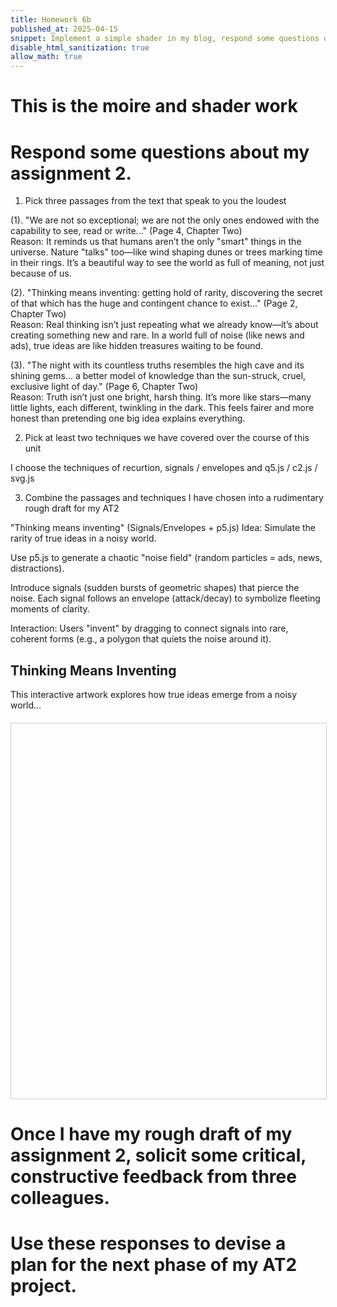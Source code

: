```yaml
---
title: Homework 6b
published_at: 2025-04-15
snippet: Implement a simple shader in my blog, respond some questions of my assignment 2. Once I have my rough draft of my assignment 2, solicit some critical, constructive feedback from three colleagues.
disable_html_sanitization: true
allow_math: true
---
```


# This is the moire and shader work

<div id="moire_circles"></div>
<script id="moire_circles_script"> </script>
<script type="module">
import * as THREE from "https://cdnjs.cloudflare.com/ajax/libs/three.js/0.174.0/three.module.js" 
import codeblockRenderer from "/250415/codeblock_renderer.js"
const div = document.getElementById ("moire_circles")
const width = div.parentNode.scrollWidth
const height = width * 9 / 16
// Basic three.js setup
const scene = new THREE.Scene()
const camera = new THREE.PerspectiveCamera(70, width / height, 0.01, 10)
camera.position.z = 0.6
const renderer = new THREE.WebGLRenderer({ antialias: true })
renderer.setSize(width, height)
div.appendChild(renderer.domElement)
// Track mouse position
const mouse = new THREE.Vector2(0.5, 0.5)
div.onmousemove = event => {
const rect = renderer.domElement.getBoundingClientRect()
mouse.x = (event.clientX - rect.left) / width
mouse.y = 1.0 - (event.clientY - rect.top) / height
}
div.onmouseleave = () => {
    mouse.x = 0.5
      mouse.y = 0.5
   }
// Create shader material with more complex patterns
const shaderMaterial = new THREE.ShaderMaterial({
uniforms: {
u_time: { value: 0.0 },
u_mouse: { value: mouse },
u_resolution: { value: new THREE.Vector2(width, height) }
},
vertexShader: `       varying vec2 vUv;
        void main() {
            vUv = uv;
            gl_Position = projectionMatrix * modelViewMatrix * vec4(position, 1.0);
        }
  `,
fragmentShader: `
uniform float u_time;
uniform vec2 u_mouse;
uniform vec2 u_resolution;
varying vec2 vUv;
        // Helper function for smooth interpolation
        float smoothCircle(vec2 uv, vec2 center, float radius, float smoothness) {
            return smoothstep(radius, radius + smoothness, distance(uv, center));
        }
        void main() {
            // Normalized pixel coordinates with aspect ratio correction
            float aspect = u_resolution.x / u_resolution.y;
            vec2 uv = vec2(vUv.x * aspect, vUv.y);
            vec2 mousePos = vec2(u_mouse.x * aspect, u_mouse.y);
            // Animate centers slightly
            vec2 center1 = vec2(0.5 * aspect + sin(u_time * 0.3) * 0.1,
                         0.5 + cos(u_time * 0.2) * 0.1);
            vec2 center2 = mousePos;
            // Create multiple circle patterns with different frequencies
           float pattern1 = sin(distance(uv, center1) * 200.0 + u_time * 2.0) * 0.5 + 0.5;
           float pattern2 = cos(distance(uv, center2) * 180.0 - u_time * 1.5) * 0.5 + 0.5;
           float pattern3 = sin(distance(uv, center1) * 160.0 + u_time * 3.0) * 0.5 + 0.5;
            // Combine patterns in interesting ways
            float moire1 = pattern1 * pattern2;
            float moire2 = pattern2 * pattern3;
            float moire3 = pattern1 * pattern3;
            // Add some color variation based on patterns and time
            float r = mix(moire1, moire2, sin(u_time * 0.5) * 0.5 + 0.5);
            float g = mix(moire2, moire3, u_mouse.x);
            float b = mix(moire3, moire1, u_mouse.y);
            // Add pulsing effect
            float pulse = sin(u_time) * 0.1 + 0.9;
            vec3 color = vec3(r * pulse, g * pulse, b * pulse);
            // Add subtle gradient
            color *= 0.8 + 0.2 * vUv.y;
            gl_FragColor = vec4(color, 1.0);
        }
    `
});
// Create plane and add to scene
const geometry = new THREE.PlaneGeometry(1.6, 0.9)
const mesh = new THREE.Mesh(geometry, shaderMaterial)
scene.add(mesh)
// Handle window resize
window.addEventListener('resize', () => {
const width = div.parentNode.scrollWidth
const height = width * 9 / 16
camera.aspect = width / height
camera.updateProjectionMatrix()
renderer.setSize(width, height)
shaderMaterial.uniforms.u_resolution.value.set(width, height)
})
// Animation loop
renderer.setAnimationLoop(time => {
shaderMaterial.uniforms.u_time.value = time * 0.001
shaderMaterial.uniforms.u_mouse.value = mouse
renderer.render(scene, camera)
})
// Render code block
codeblockRenderer(document, "moire_circles_script", "moire_circles")
</script>

# Respond some questions about my assignment 2.

1. Pick three passages from the text that speak to you the loudest

(1). "We are not so exceptional; we are not the only ones endowed with the capability to see, read or write..."
(Page 4, Chapter Two)\
Reason:
It reminds us that humans aren’t the only "smart" things in the universe. Nature "talks" too—like wind shaping dunes or trees marking time in their rings. It’s a beautiful way to see the world as full of meaning, not just because of us.

(2). "Thinking means inventing: getting hold of rarity, discovering the secret of that which has the huge and contingent chance to exist..."
(Page 2, Chapter Two)\
Reason:
Real thinking isn’t just repeating what we already know—it’s about creating something new and rare. In a world full of noise (like news and ads), true ideas are like hidden treasures waiting to be found.

(3). "The night with its countless truths resembles the high cave and its shining gems... a better model of knowledge than the sun-struck, cruel, exclusive light of day."
(Page 6, Chapter Two)\
Reason:
Truth isn’t just one bright, harsh thing. It’s more like stars—many little lights, each different, twinkling in the dark. This feels fairer and more honest than pretending one big idea explains everything.

2. Pick at least two techniques we have covered over the course of this unit

I choose the techniques of recurtion, signals / envelopes and q5.js / c2.js / svg.js

3. Combine the passages and techniques I have chosen into a rudimentary rough draft for my AT2

"Thinking means inventing" (Signals/Envelopes + p5.js)
Idea: Simulate the rarity of true ideas in a noisy world.

Use p5.js to generate a chaotic "noise field" (random particles = ads, news, distractions).

Introduce signals (sudden bursts of geometric shapes) that pierce the noise. Each signal follows an envelope (attack/decay) to symbolize fleeting moments of clarity.

Interaction: Users "invent" by dragging to connect signals into rare, coherent forms (e.g., a polygon that quiets the noise around it).

## Thinking Means Inventing

This interactive artwork explores how true ideas emerge from a noisy world...

<div style="width: 100%; max-width: 800px; height: 600px; margin: 20px auto; overflow: hidden; border: 1px solid #ccc;">
  <script src="https://cdnjs.cloudflare.com/ajax/libs/p5.js/1.4.0/p5.min.js"></script>
  <script src="https://cdnjs.cloudflare.com/ajax/libs/tone/14.8.49/Tone.min.js"></script>
</div>

  <script>
    // Audio setup
    let synth, pingPong, filter, lowPass;
    let notes = ['C4', 'E4', 'G4', 'B4', 'D5', 'F5', 'A5'];
    let lastSignalTime = 0;
    let connected = false;
    let clarity = 0;
    // Visual elements
    let noiseParticles = [];
    let signals = [];
    let connections = [];
    let activeSignals = [];
    let mouseConnecting = false;
    let startSignal = null;
    let noiseLevel = 1.0;
    // Performance variables
    const MAX_PARTICLES = 500;
    const SIGNAL_PROBABILITY = 0.005;
    const SIGNAL_TYPES = ["circle", "triangle", "square", "pentagon", "hexagon"];
    // Colors
    const BG_COLOR = 20;
    const PARTICLE_COLORS = [
  [50, 50, 50, 80],     // Darker Gray
  [30, 30, 150, 80],    // Darker Blue
  [150, 30, 30, 80],    // Darker Red
  [30, 150, 30, 80]     // Darker Green
];
    const SIGNAL_COLORS = [
      [255, 200, 100],      // Yellow-orange
      [100, 255, 200],      // Cyan
      [200, 100, 255],      // Purple
      [255, 100, 100]       // Red
    ];
    function preload() {
      // Setup for Tone.js
      Tone.start();
      // Create a synth with envelope
      synth = new Tone.PolySynth(Tone.Synth).toDestination();
      synth.set({
        envelope: {
          attack: 0.1,
          decay: 0.2,
          sustain: 0.5,
          release: 1.5
        }
      });
      // Effects chain
      pingPong = new Tone.PingPongDelay("8n", 0.4).toDestination();
      filter = new Tone.Filter(800, "lowpass").connect(pingPong);
      lowPass = new Tone.Filter(2000, "lowpass").connect(filter);
      synth.connect(lowPass);
    }
    function setup() {
  // Create canvas with constrained size to prevent overflow
  let cnv = createCanvas(min(windowWidth, 800), min(windowHeight, 600));
  cnv.style('width', '100%');
  cnv.style('height', 'auto');
  background(BG_COLOR);
  // Initialize noise particles
  for (let i = 0; i < MAX_PARTICLES; i++) {
    addNoiseParticle();
  }
}
    function draw() {
      // Semi-transparent background for trails
      fill(BG_COLOR, BG_COLOR, BG_COLOR, 30);
      rect(0, 0, width, height);
      // Gradually restore noise level if clarity has been achieved
      if (noiseLevel < 1.0) {
        noiseLevel += 0.001;
      }
      // Randomly generate signals over time
      if (random() < SIGNAL_PROBABILITY && signals.length < 10) {
        createSignal();
      }
      // Update and display noise particles
      updateNoiseParticles();
      // Update and display signals
      updateSignals();
      // Draw connections between signals
      drawConnections();
      // Draw active connection if dragging
      if (mouseConnecting && startSignal) {
        stroke(255, 255, 255, 200);
        strokeWeight(2);
        line(startSignal.x, startSignal.y, mouseX, mouseY);
      }
      // Display clarity level
      fill(255);
      noStroke();
      textSize(16);
      text(`Clarity: ${int(clarity * 100)}%`, 20, 30);
      text(`Signals: ${signals.length}`, 20, 50);
      text(`Connections: ${connections.length}`, 20, 70);
      // Instruction
      if (!connected && frameCount < 300) {
        fill(255, 255, 255, sin(frameCount * 0.05) * 127 + 128);
        textAlign(CENTER);
        text("Drag between signals to connect them and create clarity", width/2, height - 30);
        textAlign(LEFT);
      }
    }
    function addNoiseParticle() {
      noiseParticles.push({
        x: random(width),
        y: random(height),
        size: random(1, 5),
        speedX: random(-1, 1),
        speedY: random(-1, 1),
        color: random(PARTICLE_COLORS),
        lifespan: 255,
        decay: random(0.5, 2)
      });
    }
    function updateNoiseParticles() {
      // Update and display each particle
      for (let i = noiseParticles.length - 1; i >= 0; i--) {
        let p = noiseParticles[i];
        // Noise affects particle movement
        let noiseVal = noise(p.x * 0.005, p.y * 0.005, frameCount * 0.002);
        let noiseAngle = noiseVal * TWO_PI * 2;
        // Update position with noise influence
        p.x += p.speedX + cos(noiseAngle) * 0.5 * noiseLevel;
        p.y += p.speedY + sin(noiseAngle) * 0.5 * noiseLevel;
        // Keep particles on screen with bounce
        if (p.x < 0 || p.x > width) p.speedX *= -1;
        if (p.y < 0 || p.y > height) p.speedY *= -1;
        // Slow decay
        p.lifespan -= p.decay * noiseLevel;
        // Draw particle
        noStroke();
        fill(p.color[0], p.color[1], p.color[2], p.lifespan * 0.5);
        circle(p.x, p.y, p.size);
        // Remove dead particles and replace them
        if (p.lifespan <= 0) {
          noiseParticles.splice(i, 1);
          addNoiseParticle();
        }
      }
    }
    function createSignal() {
      // Play a note when signal appears
      if (millis() - lastSignalTime > 500) { // Prevent sound spam
        let note = random(notes);
        synth.triggerAttackRelease(note, "8n");
        lastSignalTime = millis();
      }
      let signal = {
        x: random(width * 0.1, width * 0.9),
        y: random(height * 0.1, height * 0.9),
        type: random(SIGNAL_TYPES),
        color: random(SIGNAL_COLORS),
        size: random(30, 50),
        envelope: {
          attack: 0,
          sustain: random(200, 600),
          decay: random(100, 300),
          phase: "attack",
          value: 0
        },
        rotation: 0,
        rotationSpeed: random(-0.02, 0.02),
        active: false,
        connections: []
      };
      signals.push(signal);
    }
    function updateSignals() {
      for (let i = signals.length - 1; i >= 0; i--) {
        let s = signals[i];
        // Update envelope
        let env = s.envelope;
        if (env.phase === "attack") {
          env.value += (1 / env.attack);
          if (env.value >= 1) {
            env.value = 1;
            env.phase = "sustain";
          }
        } else if (env.phase === "sustain") {
          env.sustain--;
          if (env.sustain <= 0) {
            env.phase = "decay";
          }
        } else if (env.phase === "decay") {
          env.value -= (1 / env.decay);
          if (env.value <= 0) {
            // Remove the signal if it has no connections
            if (s.connections.length === 0) {
              signals.splice(i, 1);
              continue;
            } else {
              // Keep it visible but dimmed if it has connections
              env.value = 0.3;
            }
          }
        }
        // Update rotation
        s.rotation += s.rotationSpeed;
        // Draw the signal
        push();
        translate(s.x, s.y);
        rotate(s.rotation);
        let alpha = env.value * 255;
        let size = s.size * (0.8 + 0.2 * env.value);
        // Draw glow effect
        noStroke();
        for (let g = 3; g > 0; g--) {
          fill(s.color[0], s.color[1], s.color[2], alpha * 0.2 / g);
          drawShape(s.type, 0, 0, size + g * 5);
        }
        // Draw main shape
        fill(s.color[0], s.color[1], s.color[2], alpha);
        drawShape(s.type, 0, 0, size);
        // Highlight if active
        if (s.active) {
          stroke(255, 255, 255, 200);
          strokeWeight(2);
          drawShape(s.type, 0, 0, size + 5);
        }
        pop();
      }
    }
    function drawShape(type, x, y, size) {
      if (type === "circle") {
        circle(x, y, size);
      } else if (type === "triangle") {
        drawPolygon(x, y, size/2, 3);
      } else if (type === "square") {
        rectMode(CENTER);
        rect(x, y, size, size);
      } else if (type === "pentagon") {
        drawPolygon(x, y, size/2, 5);
      } else if (type === "hexagon") {
        drawPolygon(x, y, size/2, 6);
      }
    }
    function drawPolygon(x, y, radius, sides) {
      beginShape();
      for (let i = 0; i < sides; i++) {
        let angle = TWO_PI * i / sides - PI/2;
        vertex(x + cos(angle) * radius, y + sin(angle) * radius);
      }
      endShape(CLOSE);
    }
    function drawConnections() {
      // Display existing connections
      for (let c of connections) {
        let s1 = signals[c[0]];
        let s2 = signals[c[1]];
        if (!s1 || !s2) continue; // Skip if either signal was removed
        let d = dist(s1.x, s1.y, s2.x, s2.y);
        let maxAlpha = map(d, 0, width/2, 200, 50);
        maxAlpha = constrain(maxAlpha, 50, 200);
        // Calculate blend color
        let c1 = s1.color;
        let c2 = s2.color;
        let blendColor = [
          (c1[0] + c2[0]) / 2,
          (c1[1] + c2[1]) / 2,
          (c1[2] + c2[2]) / 2,
        ];
        // Create a recursive line pattern
        drawRecursiveLine(s1.x, s1.y, s2.x, s2.y, 3, blendColor, maxAlpha);
      }
    }
    function drawRecursiveLine(x1, y1, x2, y2, depth, color, alpha) {
      if (depth <= 0) {
        stroke(color[0], color[1], color[2], alpha);
        strokeWeight(2);
        line(x1, y1, x2, y2);
        return;
      }
      // Find midpoint
      let midX = (x1 + x2) / 2;
      let midY = (y1 + y2) / 2;
      // Add some displacement based on perlin noise
      let displacement = 15 * (depth/3);
      let noiseVal = noise(midX * 0.01, midY * 0.01, frameCount * 0.01);
      let angle = noiseVal * TWO_PI;
      midX += cos(angle) * displacement;
      midY += sin(angle) * displacement;
      // Draw main line
      stroke(color[0], color[1], color[2], alpha);
      strokeWeight(1 + depth * 0.5);
      line(x1, y1, x2, y2);
      // Recursively draw two half-lines
      drawRecursiveLine(x1, y1, midX, midY, depth - 1, color, alpha * 0.8);
      drawRecursiveLine(midX, midY, x2, y2, depth - 1, color, alpha * 0.8);
    }
    function mousePressed() {
      // Check if clicked on a signal
      for (let i = 0; i < signals.length; i++) {
        let s = signals[i];
        if (dist(mouseX, mouseY, s.x, s.y) < s.size/2) {
          startSignal = s;
          mouseConnecting = true;
          s.active = true;
          // Play sound on signal select
          let note = random(notes);
          synth.triggerAttackRelease(note, "16n", undefined, 0.3);
          break;
        }
      }
    }
    function mouseDragged() {
      // Optional: Move selected signal if desired
      // if (startSignal) {
      //   startSignal.x = mouseX;
      //   startSignal.y = mouseY;
      // }
    }
    function mouseReleased() {
      if (mouseConnecting && startSignal) {
        // Check if released on another signal
        for (let i = 0; i < signals.length; i++) {
          let s = signals[i];
          let startIndex = signals.indexOf(startSignal);
          if (s !== startSignal && dist(mouseX, mouseY, s.x, s.y) < s.size/2) {
            // Connect the two signals
            let alreadyConnected = false;
            // Check if they're already connected
            for (let c of connections) {
              if ((c[0] === startIndex && c[1] === i) || 
                  (c[0] === i && c[1] === startIndex)) {
                alreadyConnected = true;
                break;
              }
            }
            if (!alreadyConnected) {
              connections.push([startIndex, i]);
              startSignal.connections.push(i);
              s.connections.push(startIndex);
              connected = true;
              // Enhance the signal lifespans
              startSignal.envelope.phase = "sustain";
              startSignal.envelope.sustain = 400;
              startSignal.envelope.value = 1;
              s.envelope.phase = "sustain";
              s.envelope.sustain = 400;
              s.envelope.value = 1;
              // Play a connection sound
              let note1 = notes[signals.length % notes.length];
              let note2 = notes[(signals.length + 2) % notes.length];
              synth.triggerAttackRelease(note1, "8n", Tone.now());
              synth.triggerAttackRelease(note2, "8n", Tone.now() + 0.1);
              // Reduce noise based on connections
              reduceNoise();
            }
            break;
          }
        }
        // Reset the starting signal
        if (startSignal) {
          startSignal.active = false;
        }
      }
      mouseConnecting = false;
      startSignal = null;
    }
    function reduceNoise() {
      // Calculate clarity based on connection patterns
      // More connections = less noise
      clarity = min(connections.length / 10, 0.95);
      noiseLevel = 1.0 - clarity;
      // Alter visual elements based on clarity
      let fadeAmount = map(clarity, 0, 1, 1, 5);
      // Make some noise particles fade faster
      for (let p of noiseParticles) {
        p.decay *= random(1, 1 + clarity * 0.5);
      }
      // If forming a complete shape (polygon)
      if (connections.length >= 3) {
        // Check if we have a cycle
        let cycle = findCycle();
        if (cycle.length >= 3) {
          // Create a moment of clarity
          createClarityEffect(cycle);
        }
      }
    }
    function createClarityEffect(cycle) {
      // Calculate the center of the cycle
      let centerX = 0, centerY = 0;
      for (let i of cycle) {
        centerX += signals[i].x;
        centerY += signals[i].y;
      }
      centerX /= cycle.length;
      centerY /= cycle.length;
      // Play a harmonic chord
      for (let i = 0; i < min(cycle.length, notes.length); i++) {
        synth.triggerAttackRelease(notes[i], "2n", Tone.now() + i*0.1, 0.6);
      }
      // Create a clarity zone that repels noise
      for (let p of noiseParticles) {
        let d = dist(p.x, p.y, centerX, centerY);
        let radius = calculatePolygonRadius(cycle);
        if (d < radius * 2) {
          // Repel particles from the clarity zone
          let angle = atan2(p.y - centerY, p.x - centerX);
          let force = map(d, 0, radius * 2, 2, 0.5);
          p.speedX += cos(angle) * force;
          p.speedY += sin(angle) * force;
          p.lifespan -= 10;  // Make particles in the zone fade faster
        }
      }
    }
    function calculatePolygonRadius(vertices) {
      let maxDist = 0;
      let centerX = 0, centerY = 0;
      // Calculate center
      for (let i of vertices) {
        centerX += signals[i].x;
        centerY += signals[i].y;
      }
      centerX /= vertices.length;
      centerY /= vertices.length;
      // Find maximum distance
      for (let i of vertices) {
        let d = dist(signals[i].x, signals[i].y, centerX, centerY);
        maxDist = max(maxDist, d);
      }
      return maxDist;
    }
    // Find cycles in the connection graph (for polygon detection)
    function findCycle() {
      // Simple implementation to find the largest cycle
      // In a real application, you'd want a more robust cycle detection algorithm
      let visited = new Set();
      let bestCycle = [];
      // Try starting from each node
      for (let start = 0; start < signals.length; start++) {
        if (signals[start].connections.length < 2) continue;
        let path = [start];
        let cycle = findCycleFromNode(start, path, visited, new Set([start]));
        if (cycle.length > bestCycle.length) {
          bestCycle = cycle;
        }
      }
      return bestCycle;
    }
    function findCycleFromNode(current, path, visited, inPath) {
      visited.add(current);
      let bestCycle = [];
      // Check all connections from this node
      for (let neighbor of signals[current].connections) {
        // If we found a connection back to a node already in our path (not the previous one)
        if (inPath.has(neighbor) && path.length > 2 && neighbor === path[0]) {
          return [...path]; // Found a cycle
        }
        // If not visited, explore further
        if (!inPath.has(neighbor)) {
          path.push(neighbor);
          inPath.add(neighbor);
          let cycle = findCycleFromNode(neighbor, path, visited, inPath);
          if (cycle.length > bestCycle.length) {
            bestCycle = cycle;
          }
          // Backtrack
          path.pop();
          inPath.delete(neighbor);
        }
      }
      return bestCycle;
    }
    // Handle window resize
    function windowResized() {
  resizeCanvas(min(windowWidth, 800), min(windowHeight, 600));
}
  </script>

# Once I have my rough draft of my assignment 2, solicit some critical, constructive feedback from three colleagues.

# Use these responses to devise a plan for the next phase of my AT2 project.
